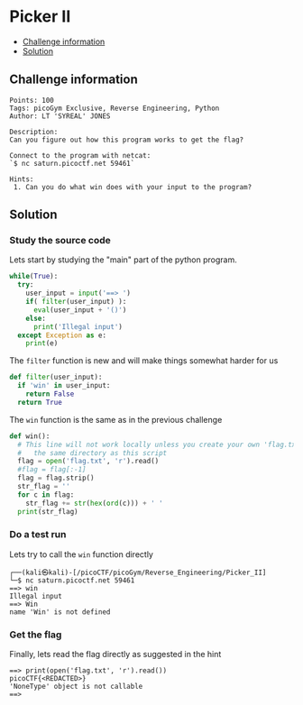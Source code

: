 # Picker II

- [Challenge information](Picker_II.md#challenge-information)
- [Solution](Picker_II.md#solution)

## Challenge information
```
Points: 100
Tags: picoGym Exclusive, Reverse Engineering, Python
Author: LT 'SYREAL' JONES

Description:
Can you figure out how this program works to get the flag?

Connect to the program with netcat:
`$ nc saturn.picoctf.net 59461`

Hints:
 1. Can you do what win does with your input to the program?
```

## Solution

### Study the source code

Lets start by studying the "main" part of the python program.
```python
while(True):
  try:
    user_input = input('==> ')
    if( filter(user_input) ):
      eval(user_input + '()')
    else:
      print('Illegal input')
  except Exception as e:
    print(e)
```

The `filter` function is new and will make things somewhat harder for us
```python
def filter(user_input):
  if 'win' in user_input:
    return False
  return True
```

The `win` function is the same as in the previous challenge
```python
def win():
  # This line will not work locally unless you create your own 'flag.txt' in
  #   the same directory as this script
  flag = open('flag.txt', 'r').read()
  #flag = flag[:-1]
  flag = flag.strip()
  str_flag = ''
  for c in flag:
    str_flag += str(hex(ord(c))) + ' '
  print(str_flag)
```

### Do a test run

Lets try to call the `win` function directly
```
┌──(kali㉿kali)-[/picoCTF/picoGym/Reverse_Engineering/Picker_II]
└─$ nc saturn.picoctf.net 59461
==> win
Illegal input
==> Win
name 'Win' is not defined
```

### Get the flag

Finally, lets read the flag directly as suggested in the hint
```
==> print(open('flag.txt', 'r').read())
picoCTF{<REDACTED>}
'NoneType' object is not callable
==> 
```
